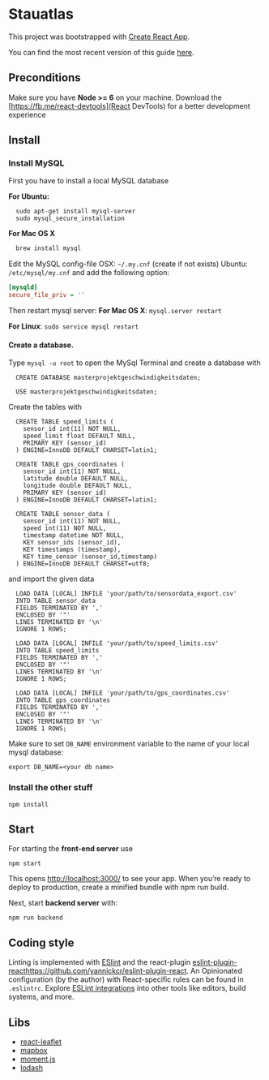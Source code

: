 # Stauatlas

This project was bootstrapped with [Create React App](https://github.com/facebookincubator/create-react-app).

You can find the most recent version of this guide [here](https://github.com/facebookincubator/create-react-app/blob/master/packages/react-scripts/template/README.md).

## Preconditions

Make sure you have **Node >= 6** on your machine.
Download the [https://fb.me/react-devtools](React DevTools) for a better development experience

## Install

### Install MySQL
First you have to install a local MySQL database

**For Ubuntu:**
```
  sudo apt-get install mysql-server
  sudo mysql_secure_installation
```

**For Mac OS X**

```bash
  brew install mysql
```

Edit the MySQL config-file
OSX: `~/.my.cnf` (create if not exists)
Ubuntu: `/etc/mysql/my.cnf`
and add the following option:

```ini
[mysqld]
secure_file_priv = ''
```

Then restart mysql server:
**For Mac OS X**: `mysql.server restart`

**For Linux**: `sudo service mysql restart`


#### Create a database.
Type `mysql -u root` to open the MySql Terminal
and create a database with
```
  CREATE DATABASE masterprojektgeschwindigkeitsdaten;

  USE masterprojektgeschwindigkeitsdaten;
```

Create the tables with
```
  CREATE TABLE speed_limits (
    sensor_id int(11) NOT NULL,
    speed_limit float DEFAULT NULL,
    PRIMARY KEY (sensor_id)
  ) ENGINE=InnoDB DEFAULT CHARSET=latin1;

  CREATE TABLE gps_coordinates (
    sensor_id int(11) NOT NULL,
    latitude double DEFAULT NULL,
    longitude double DEFAULT NULL,
    PRIMARY KEY (sensor_id)
  ) ENGINE=InnoDB DEFAULT CHARSET=latin1;

  CREATE TABLE sensor_data (
    sensor_id int(11) NOT NULL,
    speed int(11) NOT NULL,
    timestamp datetime NOT NULL,
    KEY sensor_ids (sensor_id),
    KEY timestamps (timestamp),
    KEY time_sensor (sensor_id,timestamp)
  ) ENGINE=InnoDB DEFAULT CHARSET=utf8;

```

and import the given data

```
  LOAD DATA [LOCAL] INFILE 'your/path/to/sensordata_export.csv'
  INTO TABLE sensor_data
  FIELDS TERMINATED BY ','
  ENCLOSED BY '"'
  LINES TERMINATED BY '\n'
  IGNORE 1 ROWS;

  LOAD DATA [LOCAL] INFILE 'your/path/to/speed_limits.csv'
  INTO TABLE speed_limits
  FIELDS TERMINATED BY ','
  ENCLOSED BY '"'
  LINES TERMINATED BY '\n'
  IGNORE 1 ROWS;

  LOAD DATA [LOCAL] INFILE 'your/path/to/gps_coordinates.csv'
  INTO TABLE gps_coordinates
  FIELDS TERMINATED BY ','
  ENCLOSED BY '"'
  LINES TERMINATED BY '\n'
  IGNORE 1 ROWS;
```

Make sure to set `DB_NAME` environment variable to the name of your local mysql database:

```
export DB_NAME=<your db name>
```

### Install the other stuff

```
npm install
```

## Start
For starting the **front-end server** use

```
npm start
```

This opens [http://localhost:3000/](http://localhost:3000/) to see your app.
When you’re ready to deploy to production, create a minified bundle with npm run build.


Next, start **backend server** with:

```
npm run backend
```

## Coding style
Linting is implemented with [ESlint](http://eslint.org/) and the react-plugin [eslint-plugin-react]()https://github.com/yannickcr/eslint-plugin-react. An
Opinionated configuration (by the author) with React-specific
rules can be found in `.eslintrc`.
Explore [ESLint integrations](https://eslint.org/docs/user-guide/integrations) into other tools like editors, build systems, and more.


## Libs
- [react-leaflet](https://github.com/PaulLeCam/react-leaflet)
- [mapbox](https://www.mapbox.com)
- [moment.js](http://momentjs.com/docs/)
- [lodash](https://lodash.com/docs)
